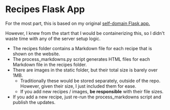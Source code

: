 # Recipes Flask App

For the most part, this is based on my original [self-domain Flask app.](https://github.com/volutus/self-domain-flask)

However, I knew from the start that I would be containerizing this, 
so I didn't waste time with any of the server setup logic.

- The recipes folder contains a Markdown file for each recipe that is shown on the website.
- The process_markdowns.py script generates HTML files for each Markdown file in the recipes folder.
- There are images in the static folder, but their total size is barely over 1MB. 
  - Traditionally these would be stored separately, outside of the repo. However, given their size, I just included them for ease.
  - If you add new recipes / images, **be responsible** with their file sizes.
- If you add a new recipe, just re-run the process_markdowns script and publish the updates.